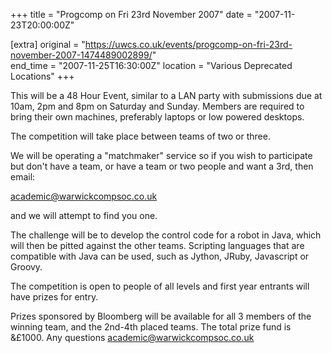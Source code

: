 +++
title = "Progcomp on Fri 23rd November 2007"
date = "2007-11-23T20:00:00Z"

[extra]
original = "https://uwcs.co.uk/events/progcomp-on-fri-23rd-november-2007-1474489002899/"    
end_time = "2007-11-25T16:30:00Z"
location = "Various Deprecated Locations"
+++

This will be a 48 Hour Event, similar to a LAN party with submissions due at 10am, 2pm and 8pm on Saturday and Sunday. Members are required to bring their own machines, preferably laptops or low powered desktops.

The competition will take place between teams of two or three.

We will be operating a "matchmaker" service so if you wish to participate but don't have a team, or have a team or two people and want a 3rd, then email:

academic@warwickcompsoc.co.uk

and we will attempt to find you one.

The challenge will be to develop the control code for a robot in Java, which will then be pitted against the other teams. Scripting languages that are compatible with Java can be used, such as Jython, JRuby, Javascript or Groovy.

The competition is open to people of all levels and first year entrants will have prizes for entry.

Prizes sponsored by Bloomberg will be available for all 3 members of the winning team, and the 2nd-4th placed teams. The total prize fund is &£1000. Any questions academic@warwickcompsoc.co.uk


